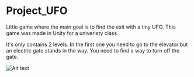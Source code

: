 # Project_UFO
 
Little game where the main goal is to find the exit with a tiny UFO. This game was made in Unity for a univeristy class. 

It's only contains 2 levels. 
In the first one you need to go to the elevator but an electric gate stands in the way. You need to find a way to turn off the gate.

![Alt text](https://media.giphy.com/media/PLttPBIaQiRXnTKXqX/giphy-downsized-large.gif)

